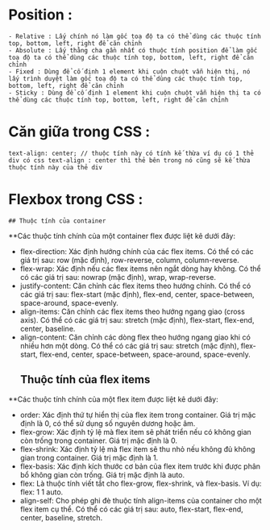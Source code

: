 # Position : 
	- Relative : Lấy chính nó làm gốc toạ độ ta có thể dùng các thuộc tính top, bottom, left, right để căn chỉnh 
	- Absolute : Lấy thằng cha gần nhất có thuộc tính position để làm gốc toạ độ ta có thể dùng các thuộc tính top, bottom, left, right để căn chỉnh
	- Fixed : Dùng để cố định 1 element khi cuộn chuột vẫn hiện thị, nó lấy trình duyệt làm gốc toạ độ ta có thể dùng các thuộc tính top, bottom, left, right để căn chỉnh
	- Sticky : Dùng để cố định 1 element khi cuộn chuột vẫn hiện thị ta có thể dùng các thuộc tính top, bottom, left, right để căn chỉnh

# Căn giữa trong CSS : 
	text-align: center; // thuộc tính này có tính kế thừa ví dụ có 1 thẻ div có css text-align : center thì thẻ bên trong nó cũng sẽ kế thừa thuộc tính này của thẻ div
	


# Flexbox trong CSS : 
	## Thuộc tính của container
**Các thuộc tính chính của một container flex được liệt kê dưới đây:

- flex-direction: Xác định hướng chính của các flex items. Có thể có các giá trị sau: row (mặc định), row-reverse, column, column-reverse.
- flex-wrap: Xác định nếu các flex items nên ngắt dòng hay không. Có thể có các giá trị sau: nowrap (mặc định), wrap, wrap-reverse.
- justify-content: Căn chỉnh các flex items theo hướng chính. Có thể có các giá trị sau: flex-start (mặc định), flex-end, center, space-between, space-around, space-evenly.
- align-items: Căn chỉnh các flex items theo hướng ngang giao (cross axis). Có thể có các giá trị sau: stretch (mặc định), flex-start, flex-end, center, baseline.
- align-content: Căn chỉnh các dòng flex theo hướng ngang giao khi có nhiều hơn một dòng. Có thể có các giá trị sau: stretch (mặc định), flex-start, flex-end, center, space-between, space-around, space-evenly.
	## Thuộc tính của flex items
**Các thuộc tính chính của một flex item được liệt kê dưới đây:

- order: Xác định thứ tự hiển thị của flex item trong container. Giá trị mặc định là 0, có thể sử dụng số nguyên dương hoặc âm.
- flex-grow: Xác định tỷ lệ mà flex item sẽ phát triển nếu có không gian còn trống trong container. Giá trị mặc định là 0.
- flex-shrink: Xác định tỷ lệ mà flex item sẽ thu nhỏ nếu không đủ không gian trong container. Giá trị mặc định là 1.
- flex-basis: Xác định kích thước cơ bản của flex item trước khi được phân bổ không gian còn trống. Giá trị mặc định là auto.
- flex: Là thuộc tính viết tắt cho flex-grow, flex-shrink, và flex-basis. Ví dụ: flex: 1 1 auto.
- align-self: Cho phép ghi đè thuộc tính align-items của container cho một flex item cụ thể. Có thể có các giá trị sau: auto, flex-start, flex-end, center, baseline, stretch.

